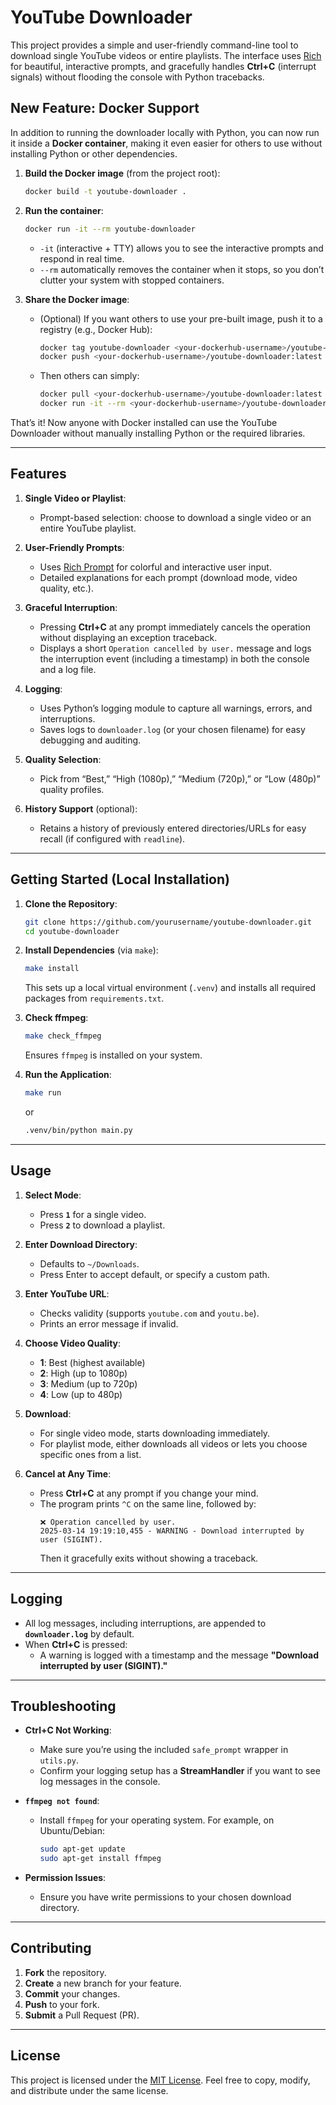 # YouTube Downloader

This project provides a simple and user-friendly command-line tool to download single YouTube videos or entire playlists. The interface uses [Rich](https://github.com/Textualize/rich) for beautiful, interactive prompts, and gracefully handles **Ctrl+C** (interrupt signals) without flooding the console with Python tracebacks.

## New Feature: Docker Support

In addition to running the downloader locally with Python, you can now run it inside a **Docker container**, making it even easier for others to use without installing Python or other dependencies.

1. **Build the Docker image** (from the project root):

   ```bash
   docker build -t youtube-downloader .
   ```

2. **Run the container**:

   ```bash
   docker run -it --rm youtube-downloader
   ```

   - `-it` (interactive + TTY) allows you to see the interactive prompts and respond in real time.
   - `--rm` automatically removes the container when it stops, so you don’t clutter your system with stopped containers.

3. **Share the Docker image**:
   - (Optional) If you want others to use your pre-built image, push it to a registry (e.g., Docker Hub):
     ```bash
     docker tag youtube-downloader <your-dockerhub-username>/youtube-downloader:latest
     docker push <your-dockerhub-username>/youtube-downloader:latest
     ```
   - Then others can simply:
     ```bash
     docker pull <your-dockerhub-username>/youtube-downloader:latest
     docker run -it --rm <your-dockerhub-username>/youtube-downloader:latest
     ```

That’s it! Now anyone with Docker installed can use the YouTube Downloader without manually installing Python or the required libraries.

---

## Features

1. **Single Video or Playlist**:

   - Prompt-based selection: choose to download a single video or an entire YouTube playlist.

2. **User-Friendly Prompts**:

   - Uses [Rich Prompt](https://rich.readthedocs.io/en/stable/prompt.html) for colorful and interactive user input.
   - Detailed explanations for each prompt (download mode, video quality, etc.).

3. **Graceful Interruption**:

   - Pressing **Ctrl+C** at any prompt immediately cancels the operation without displaying an exception traceback.
   - Displays a short `Operation cancelled by user.` message and logs the interruption event (including a timestamp) in both the console and a log file.

4. **Logging**:

   - Uses Python’s logging module to capture all warnings, errors, and interruptions.
   - Saves logs to `downloader.log` (or your chosen filename) for easy debugging and auditing.

5. **Quality Selection**:

   - Pick from “Best,” “High (1080p),” “Medium (720p),” or “Low (480p)” quality profiles.

6. **History Support** (optional):
   - Retains a history of previously entered directories/URLs for easy recall (if configured with `readline`).

---

## Getting Started (Local Installation)

1. **Clone the Repository**:

   ```bash
   git clone https://github.com/yourusername/youtube-downloader.git
   cd youtube-downloader
   ```

2. **Install Dependencies** (via `make`):

   ```bash
   make install
   ```

   This sets up a local virtual environment (`.venv`) and installs all required packages from `requirements.txt`.

3. **Check ffmpeg**:

   ```bash
   make check_ffmpeg
   ```

   Ensures `ffmpeg` is installed on your system.

4. **Run the Application**:
   ```bash
   make run
   ```
   or
   ```bash
   .venv/bin/python main.py
   ```

---

## Usage

1. **Select Mode**:

   - Press **`1`** for a single video.
   - Press **`2`** to download a playlist.

2. **Enter Download Directory**:

   - Defaults to `~/Downloads`.
   - Press Enter to accept default, or specify a custom path.

3. **Enter YouTube URL**:

   - Checks validity (supports `youtube.com` and `youtu.be`).
   - Prints an error message if invalid.

4. **Choose Video Quality**:

   - **1**: Best (highest available)
   - **2**: High (up to 1080p)
   - **3**: Medium (up to 720p)
   - **4**: Low (up to 480p)

5. **Download**:

   - For single video mode, starts downloading immediately.
   - For playlist mode, either downloads all videos or lets you choose specific ones from a list.

6. **Cancel at Any Time**:
   - Press **Ctrl+C** at any prompt if you change your mind.
   - The program prints `^C` on the same line, followed by:
     ```
     ❌ Operation cancelled by user.
     2025-03-14 19:19:10,455 - WARNING - Download interrupted by user (SIGINT).
     ```
     Then it gracefully exits without showing a traceback.

---

## Logging

- All log messages, including interruptions, are appended to **`downloader.log`** by default.
- When **Ctrl+C** is pressed:
  - A warning is logged with a timestamp and the message **"Download interrupted by user (SIGINT)."**

---

## Troubleshooting

- **Ctrl+C Not Working**:

  - Make sure you’re using the included `safe_prompt` wrapper in `utils.py`.
  - Confirm your logging setup has a **StreamHandler** if you want to see log messages in the console.

- **`ffmpeg not found`**:

  - Install `ffmpeg` for your operating system. For example, on Ubuntu/Debian:
    ```bash
    sudo apt-get update
    sudo apt-get install ffmpeg
    ```

- **Permission Issues**:
  - Ensure you have write permissions to your chosen download directory.

---

## Contributing

1. **Fork** the repository.
2. **Create** a new branch for your feature.
3. **Commit** your changes.
4. **Push** to your fork.
5. **Submit** a Pull Request (PR).

---

## License

This project is licensed under the [MIT License](LICENSE).
Feel free to copy, modify, and distribute under the same license.
